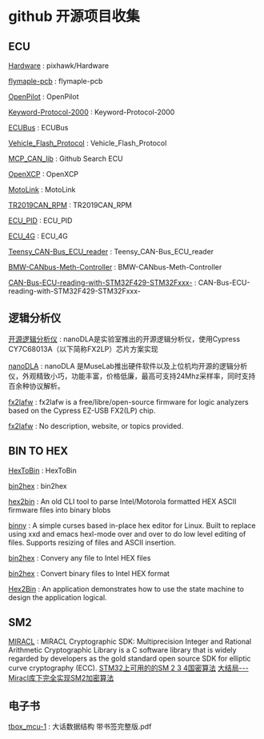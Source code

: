 # github 开源项目收集

## ECU

[Hardware](https://github.com/pixhawk/Hardware) : pixhawk/Hardware 

[flymaple-pcb](https://github.com/Merafour/flymaple-pcb) : flymaple-pcb 

[OpenPilot](https://github.com/Merafour/OpenPilot) : OpenPilot 

[Keyword-Protocol-2000](https://github.com/aster94/Keyword-Protocol-2000) : Keyword-Protocol-2000 

[ECUBus](https://github.com/frankie-zeng/ECUBus) : ECUBus 

[Vehicle_Flash_Protocol](https://github.com/mmismm/Vehicle_Flash_Protocol/tree/master/PROTOCOL) : Vehicle_Flash_Protocol 

[MCP_CAN_lib](https://github.com/coryjfowler/MCP_CAN_lib) : Github Search ECU 

[OpenXCP](https://github.com/shreaker/OpenXCP) : OpenXCP 

[MotoLink](https://github.com/fpoussin/MotoLink) : MotoLink 

[TR2019CAN_RPM](https://github.com/kb3wmh/TR2019CAN_RPM) : TR2019CAN_RPM 

[ECU_PID](https://github.com/hector-margarito/ECU_PID) : ECU_PID 

[ECU_4G](https://github.com/dylanleong88/ECU_4G) : ECU_4G 

[Teensy_CAN-Bus_ECU_reader](https://github.com/AbdullahJalloul/Teensy_CAN-Bus_ECU_reader) : Teensy_CAN-Bus_ECU_reader 

[BMW-CANbus-Meth-Controller](https://github.com/lankuaker/BMW-CANbus-Meth-Controller) : BMW-CANbus-Meth-Controller 

[CAN-Bus-ECU-reading-with-STM32F429-STM32Fxxx-](https://github.com/AbdullahJalloul/CAN-Bus-ECU-reading-with-STM32F429-STM32Fxxx-) : CAN-Bus-ECU-reading-with-STM32F429-STM32Fxxx- 

## 逻辑分析仪

[开源逻辑分析仪](https://www.muselab-tech.com/zi-ji-dong-shou-zuo-kai-yuan-luo-ji-fen-xi-yi/) : nanoDLA是实验室推出的开源逻辑分析仪，使用Cypress CY7C68013A（以下简称FX2LP）芯片方案实现 

[nanoDLA](https://github.com/wuxx/nanoDLA) : nanoDLA 是MuseLab推出硬件软件以及上位机均开源的逻辑分析仪，外观精致小巧，功能丰富，价格低廉，最高可支持24Mhz采样率，同时支持百余种协议解析。 

[fx2lafw](https://github.com/oxyum/fx2lafw) : fx2lafw is a free/libre/open-source firmware for logic analyzers based on the Cypress EZ-USB FX2(LP) chip. 

[fx2lafw](https://github.com/jhol/fx2lafw) : No description, website, or topics provided. 


## BIN TO HEX

[HexToBin](https://github.com/simonln/HexToBin) : HexToBin 

[bin2hex](https://github.com/krupski/bin2hex) : bin2hex 

[hex2bin](https://github.com/E3V3A/hex2bin) : An old CLI tool to parse Intel/Motorola formatted HEX ASCII firmware files into binary blobs 

[binny](https://github.com/TheTwitchy/binny) : A simple curses based in-place hex editor for Linux. Built to replace using xxd and emacs hexl-mode over and over to do low level editing of files. Supports resizing of files and ASCII insertion. 

[bin2hex](https://github.com/ElementW/bin2hex) : Convery any file to Intel HEX files 

[bin2hex](https://github.com/ibara/bin2hex) : Convert binary files to Intel HEX format 

[Hex2Bin](https://github.com/shenweiw/Hex2Bin) : An application demonstrates how to use the state machine to design the application logical. 


## SM2 
[MIRACL](https://github.com/miracl/MIRACL) : MIRACL Cryptographic SDK: Multiprecision Integer and Rational Arithmetic Cryptographic Library is a C software library that is widely regarded by developers as the gold standard open source SDK for elliptic curve cryptography (ECC). 
[STM32上可用的的SM 2 3 4国密算法](https://blog.csdn.net/weixin_44522056/article/details/106466599)
[大结局---Miracl库下完全实现SM2加密算法](https://www.cnblogs.com/Higgerw/p/10225943.html)


## 电子书
[tbox_mcu-1](https://github.com/ccyv5/tbox_mcu-1) : 大话数据结构 带书签完整版.pdf 

